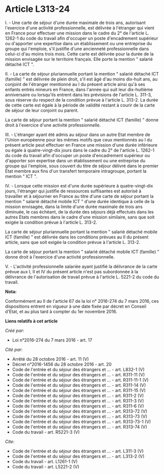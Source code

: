 # Article L313-24

I. - Une carte de séjour d'une durée maximale de trois ans, autorisant l'exercice d'une activité professionnelle, est
délivrée à l'étranger qui vient en France pour effectuer une mission dans le cadre du 2° de l'article L. 1262-1 du code du
travail afin d'occuper un poste d'encadrement supérieur ou d'apporter une expertise dans un établissement ou une entreprise
du groupe qui l'emploie, s'il justifie d'une ancienneté professionnelle dans celui-ci d'au moins trois mois. Cette carte est
délivrée pour la durée de la mission envisagée sur le territoire français. Elle porte la mention " salarié détaché ICT ". 

II. - La carte de séjour pluriannuelle portant la mention " salarié détaché ICT (famille) " est délivrée de plein droit, s'il
est âgé d'au moins dix-huit ans, au conjoint de l'étranger mentionné au I du présent article ainsi qu'à ses enfants entrés
mineurs en France, dans l'année qui suit leur dix-huitième anniversaire ou lorsqu'ils entrent dans les prévisions de
l'article L. 311-3, sous réserve du respect de la condition prévue à l'article L. 313-2. La durée de cette carte est égale à
la période de validité restant à courir de la carte de séjour de leur conjoint ou parent. 

La carte de séjour portant la mention " salarié détaché ICT (famille) " donne droit à l'exercice d'une activité
professionnelle. 

III. - L'étranger ayant été admis au séjour dans un autre Etat membre de l'Union européenne pour les mêmes motifs que ceux
mentionnés au I du présent article peut effectuer en France une mission d'une durée inférieure ou égale à quatre-vingt-dix
jours dans le cadre du 2° de l'article L. 1262-1 du code du travail afin d'occuper un poste d'encadrement supérieur ou
d'apporter son expertise dans un établissement ou une entreprise du groupe qui l'emploie, sous couvert du titre de séjour
délivré dans le premier Etat membre aux fins d'un transfert temporaire intragroupe, portant la mention " ICT ". 

IV. - Lorsque cette mission est d'une durée supérieure à quatre-vingt-dix jours, l'étranger qui justifie de ressources
suffisantes est autorisé à travailler et à séjourner en France au titre d'une carte de séjour portant la mention " salarié
détaché mobile ICT " d'une durée identique à celle de la mission envisagée, dans la limite d'une durée maximale de trois ans
diminuée, le cas échéant, de la durée des séjours déjà effectués dans les autres Etats membres dans le cadre d'une mission
similaire, sans que soit exigée la condition prévue à l'article L. 313-2. 

La carte de séjour pluriannuelle portant la mention " salarié détaché mobile ICT (famille) " est délivrée dans les conditions
prévues au II du présent article, sans que soit exigée la condition prévue à l'article L. 313-2. 

La carte de séjour portant la mention " salarié détaché mobile ICT (famille) " donne droit à l'exercice d'une activité
professionnelle. 

V. - L'activité professionnelle salariée ayant justifié la délivrance de la carte prévue aux I, II et IV du présent article
n'est pas subordonnée à la délivrance de l'autorisation de travail prévue à l'article L. 5221-2 du code du travail.

**Nota:**

Conformément au II de l'article 67 de la loi n° 2016-274 du 7 mars 2016, ces dispositions entrent en vigueur à une date fixée
par décret en Conseil d'Etat, et au plus tard à compter du 1er novembre 2016.

**Liens relatifs à cet article**

_Créé par_:

  - Loi n°2016-274 du 7 mars 2016 - art. 17

_Cité par_:

  - Arrêté du 28 octobre 2016 - art. 11 (V)
  - Décret n°2016-1456 du 28 octobre 2016 - art. 20
  - Code de l'entrée et du séjour des étrangers et ... - art. L832-1 (V)
  - Code de l'entrée et du séjour des étrangers et ... - art. R311-11 (V)
  - Code de l'entrée et du séjour des étrangers et ... - art. R311-11-1 (V)
  - Code de l'entrée et du séjour des étrangers et ... - art. R311-14 (V)
  - Code de l'entrée et du séjour des étrangers et ... - art. R311-15 (V)
  - Code de l'entrée et du séjour des étrangers et ... - art. R311-2 (V)
  - Code de l'entrée et du séjour des étrangers et ... - art. R311-3 (V)
  - Code de l'entrée et du séjour des étrangers et ... - art. R311-6 (V)
  - Code de l'entrée et du séjour des étrangers et ... - art. R313-72 (V)
  - Code de l'entrée et du séjour des étrangers et ... - art. R313-73 (V)
  - Code de l'entrée et du séjour des étrangers et ... - art. R313-73-1 (V)
  - Code de l'entrée et du séjour des étrangers et ... - art. R313-74 (V)
  - Code du travail - art. R5221-3 (V)

_Cite_:

  - Code de l'entrée et du séjour des étrangers et ... - art. L311-3 (V)
  - Code de l'entrée et du séjour des étrangers et ... - art. L313-2 (V)
  - Code du travail - art. L1261-1 (V)
  - Code du travail - art. L5221-2 (V)
